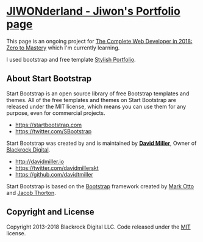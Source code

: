 # [JIWONderland - Jiwon's Portfolio page](https://2jiwon.github.io/portfolio)

This page is an ongoing project for [The Complete Web Developer in 2018: Zero to
Mastery](https://www.udemy.com/the-complete-web-developer-in-2018/) which I'm currently learning.

I used bootstrap and free template [Stylish Portfolio](http://startbootstrap.com/template-overviews/stylish-portfolio/). 

## About Start Bootstrap

Start Bootstrap is an open source library of free Bootstrap templates and themes. All of the free templates and themes on Start Bootstrap are released under the MIT license, which means you can use them for any purpose, even for commercial projects.

* https://startbootstrap.com
* https://twitter.com/SBootstrap

Start Bootstrap was created by and is maintained by **[David Miller](http://davidmiller.io/)**, Owner of [Blackrock Digital](http://blackrockdigital.io/).

* http://davidmiller.io
* https://twitter.com/davidmillerskt
* https://github.com/davidtmiller

Start Bootstrap is based on the [Bootstrap](http://getbootstrap.com/) framework created by [Mark Otto](https://twitter.com/mdo) and [Jacob Thorton](https://twitter.com/fat).

## Copyright and License

Copyright 2013-2018 Blackrock Digital LLC. Code released under the [MIT](https://github.com/BlackrockDigital/startbootstrap-stylish-portfolio/blob/gh-pages/LICENSE) license.
